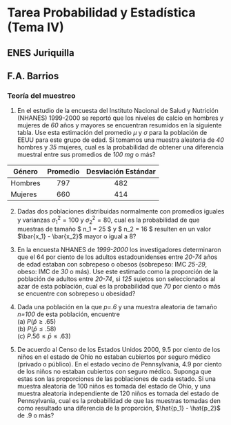 # Tarea Probabilidad y Estadística (Tema IV)  
## ENES Juriquilla  
## F.A. Barrios  
### Teoría del muestreo  

1. En el estudio de la encuesta del Instituto Nacional de Salud y Nutrición (NHANES) 1999-2000 se reportó que los niveles de calcio en hombres y mujeres 
de *60* años y mayores se encuentran resumidos en la siguiente tabla. Use esta estimación del promedio $\mu$ y $\sigma$ para la población de EEUU para este grupo de edad.  Si tomamos una muestra aleatoria de *40* hombres y *35* mujeres, cual es la probabilidad de obtener una diferencia muestral entre sus 
promedios de *100 mg* o más?  

| Género | Promedio | Desviación Estándar |  
| -------- |:--------:|:------:|  
| Hombres |  797 | 482 |
| Mujeres |  660 | 414 |  

2. Dadas dos poblaciones distribuidas normalmente con promedios iguales y varianzas $\sigma_1^2 = 100$ y $\sigma_2^2=80$, cual es la probabilidad de que 
muestras de tamaño $ n_1 = 25 $ y $ n_2 = 16 $ resulten en un valor $\bar{x_1} - \bar{x_2}$ mayor o igual a $8$?   

3. En la encuesta NHANES de *1999-2000* los investigadores determinaron que el 64 por ciento de los adultos estadounidenses entre *20-74* años de edad estaban con sobrepeso o obesos (sobrepeso: IMC *25-29*, obeso: IMC de *30* o más). Use este estimado como la proporción de la población de adultos entre *20-74*, si *125* sujetos son seleccionados al azar de esta población, cual es la probabilidad que *70* por ciento o más se encuentre con sobrepeso u obesidad?  

4. Dada una población en la que *p=.6* y una muestra aleatoria de tamaño *n=100* de esta población, encuentre  
(a) $P(\hat{p} \geq .65)$  
(b) $P(\hat{p} \leq .58)$  
(c) $P.56 \leq \bar{p} \leq .63)$  

5. De acuerdo al Censo de los Estados Unidos 2000, 9.5 por ciento de los niños en el estado de Ohio no estaban cubiertos por seguro médico 
(privado o público).  En el estado vecino de Pennsylvania, 4.9 por ciento de los niños no estaban cubiertos con seguro médico.  Suponga que estas son 
las proporciones de las poblaciones de cada estado.  Si una muestra aleatoria de 100 niños es tomada del estado de Ohio, y una muestra aleatoria 
independiente de 120 niños es tomada del estado de Pennsylvania, cual es la probabilidad de que las muestras tomadas den como resultado una diferencia de 
la proporción, $\hat{p_1} - \hat{p_2}$ de $.9$ o más?  

